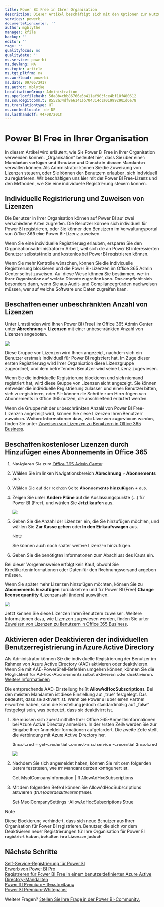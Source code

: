 ```yaml
---
title: Power BI Free in Ihrer Organisation
description: Dieser Artikel beschäftigt sich mit den Optionen zur Nutzung von Power BI Free aus Sicht einer Organisation. Administratoren für Mandanten erfahren, wie sie Registrierungen für die Free-Version verwalten.
services: powerbi
documentationcenter: ''
author: mgblythe
manager: kfile
backup: ''
editor: ''
tags: ''
qualityfocus: no
qualitydate: ''
ms.service: powerbi
ms.devlang: NA
ms.topic: article
ms.tgt_pltfrm: na
ms.workload: powerbi
ms.date: 09/05/2017
ms.author: mblythe
LocalizationGroup: Administration
ms.openlocfilehash: 5da8b4cbb86766e6b411af902fce4bf18f480612
ms.sourcegitcommit: 8552a34df8e6141eb704314c1a019992901d6e78
ms.translationtype: HT
ms.contentlocale: de-DE
ms.lasthandoff: 04/08/2018
---
```

# <a name="power-bi-free-in-your-organization"></a>Power BI Free in Ihrer Organisation
In diesem Artikel wird erläutert, wie Sie Power BI Free in Ihrer Organisation verwenden können. „Organisation“ bedeutet hier, dass Sie über einen Mandanten verfügen und Benutzer und Dienste in diesem Mandanten verwalten können. Als Administrator können Sie die Zuweisung von Lizenzen steuern, oder Sie können den Benutzern erlauben, sich individuell zu registrieren. Wir beschäftigen uns hier mit der Power BI Free-Lizenz und den Methoden, wie Sie eine individuelle Registrierung steuern können.

## <a name="individual-sign-up-versus-license-assignment"></a>Individuelle Registrierung und Zuweisen von Lizenzen
Die Benutzer in Ihrer Organisation können auf Power BI auf zwei verschiedene Arten zugreifen. Die Benutzer können sich individuell für Power BI registrieren, oder Sie können den Benutzern im Verwaltungsportal von Office 365 eine Power BI-Lizenz zuweisen.

Wenn Sie eine individuelle Registrierung erlauben, ersparen Sie den Organisationsadministratoren Arbeit, weil sich die an Power BI interessierten Benutzer selbstständig und kostenlos bei Power BI registrieren können.

Wenn Sie mehr Kontrolle wünschen, können Sie die individuelle Registrierung blockieren und die Power BI-Lizenzen im Office 365 Admin Center selbst zuweisen. Auf diese Weise können Sie bestimmen, wer in Ihrer Organisation auf welche Dienste zugreifen kann. Das empfiehlt sich besonders dann, wenn Sie aus Audit- und Compliancegründen nachweisen müssen, wer auf welche Software und Daten zugreifen kann.

## <a name="how-to-get-the-unlimited-license-block"></a>Beschaffen einer unbeschränkten Anzahl von Lizenzen
Unter Umständen wird Ihnen Power BI (Free) im Office 365 Admin Center unter **Abrechnung** > **Lizenzen** mit einer unbeschränkten Anzahl von Lizenzen angeboten.

![](media/service-admin-service-free-in-your-organization/unlimited-licenses.png)

Diese Gruppe von Lizenzen wird Ihnen angezeigt, nachdem sich ein Benutzer erstmals individuell für Power BI registriert hat. Im Zuge dieser ersten Registrierung wird Ihrer Organisation diese Lizenzgruppe zugeordnet, und dem betreffenden Benutzer wird seine Lizenz zugewiesen.

Wenn Sie die individuelle Registrierung blockieren und sich niemand registriert hat, wird diese Gruppe von Lizenzen nicht angezeigt. Sie können entweder die individuelle Registrierung zulassen und einen Benutzer bitten, sich zu registrieren, oder Sie können die Schritte zum Hinzufügen von Abonnements in Office 365 nutzen, die anschließend erläutert werden.

Wenn die Gruppe mit der unbeschränkten Anzahl von Power BI Free-Lizenzen angezeigt wird, können Sie diese Lizenzen Ihren Benutzern zuweisen. Weitere Informationen dazu, wie Lizenzen zugewiesen werden, finden Sie unter [Zuweisen von Lizenzen zu Benutzern in Office 365 Business](https://support.office.com/article/Assign-or-unassign-licenses-for-Office-365-for-business-997596b5-4173-4627-b915-36abac6786dc).

## <a name="getting-free-licenses-via-add-subscription-within-office-365"></a>Beschaffen kostenloser Lizenzen durch Hinzufügen eines Abonnements in Office 365
1. Navigieren Sie zum [Office 365 Admin Center](https://portal.office.com/admin/default.aspx).
2. Wählen Sie im linken Navigationsbereich **Abrechnung** > **Abonnements** aus.
3. Wählen Sie auf der rechten Seite **Abonnements hinzufügen +** aus.
4. Zeigen Sie unter **Andere Pläne** auf die Auslassungspunkte (...) für Power BI (Free), und wählen Sie **Jetzt kaufen** aus.
   
    ![](media/service-admin-service-free-in-your-organization/buy-powerbi-free.png)
5. Geben Sie die Anzahl der Lizenzen ein, die Sie hinzufügen möchten, und wählen Sie **Zur Kasse gehen** oder **In den Einkaufswagen** aus.
   
   > [!NOTE]
   > Sie können auch noch später weitere Lizenzen hinzufügen.
   > 
   > 
6. Geben Sie die benötigten Informationen zum Abschluss des Kaufs ein.

Bei dieser Vorgehensweise erfolgt kein Kauf, obwohl Sie Kreditkarteninformationen oder Daten für den Rechnungsversand angeben müssen.

Wenn Sie später mehr Lizenzen hinzufügen möchten, können Sie zu **Abonnements hinzufügen** zurückkehren und für Power BI (Free) **Change license quantity** (Lizenzanzahl ändern) auswählen.

![](media/service-admin-service-free-in-your-organization/change-license-quantity.png)

Jetzt können Sie diese Lizenzen Ihren Benutzern zuweisen. Weitere Informationen dazu, wie Lizenzen zugewiesen werden, finden Sie unter [Zuweisen von Lizenzen zu Benutzern in Office 365 Business](https://support.office.com/article/Assign-or-unassign-licenses-for-Office-365-for-business-997596b5-4173-4627-b915-36abac6786dc).

## <a name="enable-or-disable-individual-user-sign-up-in-azure-active-directory"></a>Aktivieren oder Deaktivieren der individuellen Benutzerregistrierung in Azure Active Directory
Als Administrator können Sie die individuelle Registrierung der Benutzer im Rahmen von Azure Active Directory (AAD) aktivieren oder deaktivieren. Wenn Sie mit AAD-PowerShell-Befehlen umgehen können, können Sie die Möglichkeit für Ad-hoc-Abonnements selbst aktivieren oder deaktivieren. [Weitere Informationen](https://technet.microsoft.com/library/jj151815.aspx)

Die entsprechende AAD-Einstellung heißt **AllowAdHocSubscriptions**. Bei den meisten Mandanten ist diese Einstellung auf „true“ festgelegt. Das bedeutet, dass sie aktiviert ist. Wenn Sie Power BI über einen Partner erworben haben, kann die Einstellung jedoch standardmäßig auf „false“ festgelegt sein, was bedeutet, dass sie deaktiviert ist.

1. Sie müssen sich zuerst mithilfe Ihrer Office 365-Anmeldeinformationen bei Azure Active Directory anmelden. In der ersten Zeile werden Sie zur Eingabe Ihrer Anmeldeinformationen aufgefordert. Die zweite Zeile stellt die Verbindung mit Azure Active Directory her.
   
     $msolcred = get-credential   connect-msolservice -credential $msolcred
   
   ![](media/service-admin-service-free-in-your-organization/aad-signin.png)
2. Nachdem Sie sich angemeldet haben, können Sie mit dem folgenden Befehl feststellen, wie Ihr Mandant derzeit konfiguriert ist.
   
     Get-MsolCompanyInformation | fl AllowAdHocSubscriptions
3. Mit dem folgenden Befehl können Sie AllowAdHocSubscriptions aktivieren ($true) oder deaktivieren ($false).
   
     Set-MsolCompanySettings -AllowAdHocSubscriptions $true

> [!NOTE]
> Diese Blockierung verhindert, dass sich neue Benutzer aus Ihrer Organisation für Power BI registrieren. Benutzer, die sich vor dem Deaktivieren neuer Registrierungen für Ihre Organisation für Power BI registriert haben, behalten ihre Lizenzen jedoch.
> 
> 

## <a name="next-steps"></a>Nächste Schritte
[Self-Service-Registrierung für Power BI](service-self-service-signup-for-power-bi.md)  
[Erwerb von Power BI Pro](service-admin-purchasing-power-bi-pro.md)  
[Registrieren für Power BI Free in einem benutzerdefinierten Azure Active Directory-Mandanten](developer/create-an-azure-active-directory-tenant.md)  
[Power BI Premium – Beschreibung](service-premium.md)  
[Power BI Premium-Whitepaper](https://aka.ms/pbipremiumwhitepaper)  

Weitere Fragen? [Stellen Sie Ihre Frage in der Power BI-Community.](http://community.powerbi.com/)

